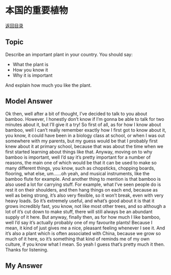 # 本国的重要植物
[返回目录](README.md)
## Topic
Describe an important plant in your country. You should say:
- What the plant is
- How you know it
- Why it is important

And explain how much you like the plant.
## Model Answer
Ok then, well after a bit of thought, I’ve decided to talk to you about bamboo. However, I honestly don’t know if I’m gonna be able to talk for two minutes about it, but I’ll give it a try!
So first of all, as for how I know about bamboo, well I can’t really remember exactly how I first got to know about it, you know, it could have been in a biology class at school, or when I was out somewhere with my parents, but my guess would be that I probably first knew about it at primary school, because that was about the time when we first started learning about things like that.
Anyway, moving on to why bamboo is important, well I’d say it’s pretty important for a number of reasons, the main one of which would be that it can be used to make so many different things, you know, such as chopsticks, chopping boards, flooring, what else, um......oh yeah, and musical instruments, like the bamboo flute for example.
And another thing to mention is that bamboo is also used a lot for carrying stuff. For example, what I’ve seen people do is rest it on their shoulders, and then hang things on each end, because as well as being strong, it’s also very flexible, so it won’t break, even with very heavy loads.
So it’s extremely useful, and what’s good about it is that it grows incredibly fast, you know, not like most other trees, and so although a lot of it’s cut down to make stuff, there will still always be an
abundant supply of it here.
But anyway, finally then, as for how much I like bamboo, well I’d say it’s actually probably one of my favourite plants! Because I mean, it kind of just gives me a nice, pleasant feeling whenever I see it. And it’s also a plant which is often associated with China, because we grow so much of it here, so it’s something that kind of reminds me of my own culture, if you know what I mean.
So yeah I guess that’s pretty much it then. Thanks for listening.
## My Answer

